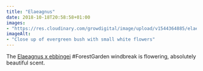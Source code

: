```yaml
---
title: "Elaeagnus"
date: 2018-10-18T20:58:58+01:00
images: 
- "https://res.cloudinary.com/growdigital/image/upload/v1544364885/elaeagnus-flowers-44688403834.jpg"
imageAlt: 
- "Close up of evergreen bush with small white flowers"
---
```


The [Elaeagnus x ebbingei](https://pfaf.org/user/plant.aspx?latinname=Elaeagnus+x+ebbingei) #ForestGarden windbreak is flowering, absolutely beautiful scent. 

